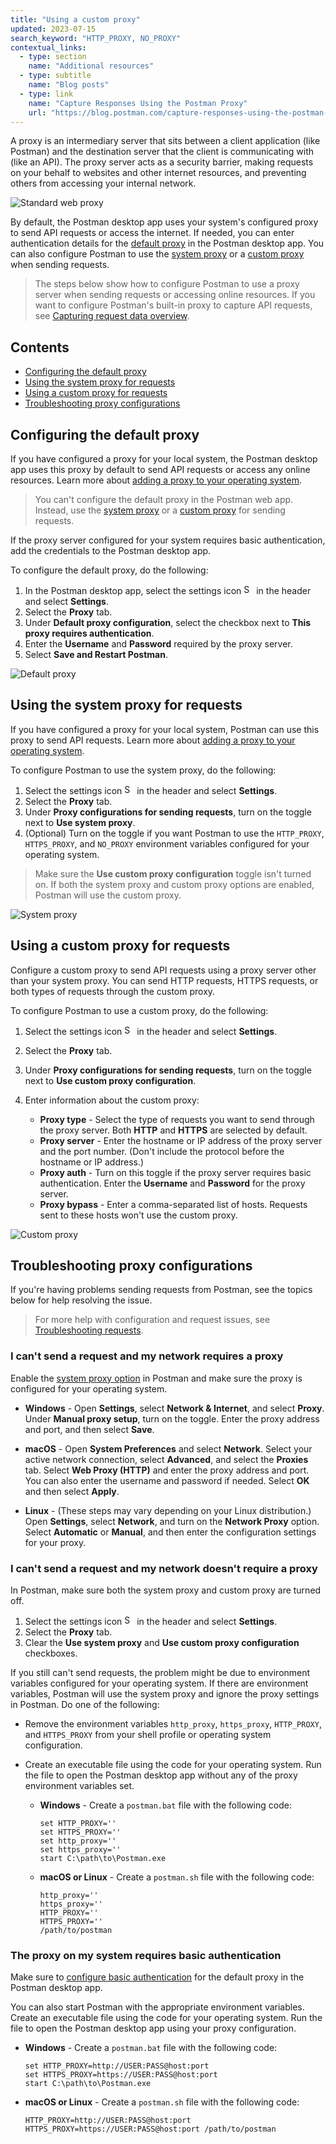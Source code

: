 ```yaml
---
title: "Using a custom proxy"
updated: 2023-07-15
search_keyword: "HTTP_PROXY, NO_PROXY"
contextual_links:
  - type: section
    name: "Additional resources"
  - type: subtitle
    name: "Blog posts"
  - type: link
    name: "Capture Responses Using the Postman Proxy"
    url: "https://blog.postman.com/capture-responses-using-the-postman-proxy/"
---
```


A proxy is an intermediary server that sits between a client application (like Postman) and the destination server that the client is communicating with (like an API). The proxy server acts as a security barrier, making requests on your behalf to websites and other internet resources, and preventing others from accessing your internal network.

<img alt="Standard web proxy" src="https://assets.postman.com/postman-docs/proxy-standard-flow.jpg">

By default, the Postman desktop app uses your system's configured proxy to send API requests or access the internet. If needed, you can enter authentication details for the [default proxy](#configuring-the-default-proxy) in the Postman desktop app. You can also configure Postman to use the [system proxy](#using-the-system-proxy-for-requests) or a [custom proxy](#using-a-custom-proxy-for-requests) when sending requests.

> The steps below show how to configure Postman to use a proxy server when sending requests or accessing online resources. If you want to configure Postman's built-in proxy to capture API requests, see [Capturing request data overview](/docs/sending-requests/capturing-request-data/capture-overview/).

## Contents

* [Configuring the default proxy](#configuring-the-default-proxy)
* [Using the system proxy for requests](#using-the-system-proxy-for-requests)
* [Using a custom proxy for requests](#using-a-custom-proxy-for-requests)
* [Troubleshooting proxy configurations](#troubleshooting-proxy-configurations)

## Configuring the default proxy

If you have configured a proxy for your local system, the Postman desktop app uses this proxy by default to send API requests or access any online resources. Learn more about [adding a proxy to your operating system](#i-cant-send-a-request-and-my-network-requires-a-proxy).

> You can't configure the default proxy in the Postman web app. Instead, use the [system proxy](#using-the-system-proxy-for-requests) or a [custom proxy](#using-a-custom-proxy-for-requests) for sending requests.

If the proxy server configured for your system requires basic authentication, add the credentials to the Postman desktop app.

To configure the default proxy, do the following:

1. In the Postman desktop app, select the settings icon <img alt="Settings icon" src="https://assets.postman.com/postman-docs/icon-settings-v9.jpg#icon" width="16px"> in the header and select **Settings**.
1. Select the **Proxy** tab.
1. Under **Default proxy configuration**, select the checkbox next to **This proxy requires authentication**.
1. Enter the **Username** and **Password** required by the proxy server.
1. Select **Save and Restart Postman**.

<img alt="Default proxy" src="https://assets.postman.com/postman-docs/v10/proxy-default-v10-16a.jpg">

## Using the system proxy for requests

If you have configured a proxy for your local system, Postman can use this proxy to send API requests. Learn more about [adding a proxy to your operating system](#i-cant-send-a-request-and-my-network-requires-a-proxy).

To configure Postman to use the system proxy, do the following:

1. Select the settings icon <img alt="Settings icon" src="https://assets.postman.com/postman-docs/icon-settings-v9.jpg#icon" width="16px"> in the header and select **Settings**.
1. Select the **Proxy** tab.
1. Under **Proxy configurations for sending requests**, turn on the toggle next to **Use system proxy**.
1. (Optional) Turn on the toggle if you want Postman to use the `HTTP_PROXY`, `HTTPS_PROXY`, and `NO_PROXY` environment variables configured for your operating system.

> Make sure the **Use custom proxy configuration** toggle isn't turned on. If both the system proxy and custom proxy options are enabled, Postman will use the custom proxy.

<img alt="System proxy" src="https://assets.postman.com/postman-docs/v10/proxy-system-v10-16a.jpg">

## Using a custom proxy for requests

Configure a custom proxy to send API requests using a proxy server other than your system proxy. You can send HTTP requests, HTTPS requests, or both types of requests through the custom proxy.

To configure Postman to use a custom proxy, do the following:

1. Select the settings icon <img alt="Settings icon" src="https://assets.postman.com/postman-docs/icon-settings-v9.jpg#icon" width="16px"> in the header and select **Settings**.
1. Select the **Proxy** tab.
1. Under **Proxy configurations for sending requests**, turn on the toggle next to **Use custom proxy configuration**.
1. Enter information about the custom proxy:

    * **Proxy type** - Select the type of requests you want to send through the proxy server. Both **HTTP** and **HTTPS** are selected by default.
    * **Proxy server** - Enter the hostname or IP address of the proxy server and the port number. (Don't include the protocol before the hostname or IP address.)
    * **Proxy auth** - Turn on this toggle if the proxy server requires basic authentication. Enter the **Username** and **Password** for the proxy server.
    * **Proxy bypass** - Enter a comma-separated list of hosts. Requests sent to these hosts won't use the custom proxy.

<img alt="Custom proxy" src="https://assets.postman.com/postman-docs/v10/proxy-custom-v10-16a.jpg">

## Troubleshooting proxy configurations

If you're having problems sending requests from Postman, see the topics below for help resolving the issue.

> For more help with configuration and request issues, see [Troubleshooting requests](/docs/sending-requests/troubleshooting-api-requests/).

### I can't send a request and my network requires a proxy

Enable the [system proxy option](#using-the-system-proxy-for-requests) in Postman and make sure the proxy is configured for your operating system.

* **Windows** - Open **Settings**, select **Network & Internet**, and select **Proxy**. Under **Manual proxy setup**, turn on the toggle. Enter the proxy address and port, and then select **Save**.

* **macOS** - Open **System Preferences** and select **Network**. Select your active network connection, select **Advanced**, and select the **Proxies** tab. Select **Web Proxy (HTTP)** and enter the proxy address and port. You can also enter the username and password if needed. Select **OK** and then select **Apply**.

* **Linux** - (These steps may vary depending on your Linux distribution.) Open **Settings**, select **Network**, and turn on the **Network Proxy** option. Select **Automatic** or **Manual**, and then enter the configuration settings for your proxy.

### I can't send a request and my network doesn't require a proxy

In Postman, make sure both the system proxy and custom proxy are turned off.

1. Select the settings icon <img alt="Settings icon" src="https://assets.postman.com/postman-docs/icon-settings-v9.jpg#icon" width="16px"> in the header and select **Settings**.
1. Select the **Proxy** tab.
1. Clear the **Use system proxy** and **Use custom proxy configuration** checkboxes.

If you still can't send requests, the problem might be due to environment variables configured for your operating system. If there are environment variables, Postman will use the system proxy and ignore the proxy settings in Postman. Do one of the following:

* Remove the environment variables `http_proxy`, `https_proxy`, `HTTP_PROXY`, and `HTTPS_PROXY` from your shell profile or operating system configuration.
* Create an executable file using the code for your operating system. Run the file to open the Postman desktop app without any of the proxy environment variables set.

    * **Windows** - Create a `postman.bat` file with the following code:

        ```shell
        set HTTP_PROXY=''
        set HTTPS_PROXY=''
        set http_proxy=''
        set https_proxy=''
        start C:\path\to\Postman.exe
        ```

    * **macOS or Linux** - Create a `postman.sh` file with the following code:

        ```shell
        http_proxy=''
        https_proxy=''
        HTTP_PROXY=''
        HTTPS_PROXY=''
        /path/to/postman
        ```

### The proxy on my system requires basic authentication

Make sure to [configure basic authentication](#configuring-the-default-proxy) for the default proxy in the Postman desktop app.

You can also start Postman with the appropriate environment variables. Create an executable file using the code for your operating system. Run the file to open the Postman desktop app using your proxy configuration.

* **Windows** - Create a `postman.bat` file with the following code:

    ```shell
    set HTTP_PROXY=http://USER:PASS@host:port
    set HTTPS_PROXY=https://USER:PASS@host:port
    start C:\path\to\Postman.exe
    ```

* **macOS or Linux** - Create a `postman.sh` file with the following code:

    ```shell
    HTTP_PROXY=http://USER:PASS@host:port
    HTTPS_PROXY=https://USER:PASS@host:port /path/to/postman
    ```
